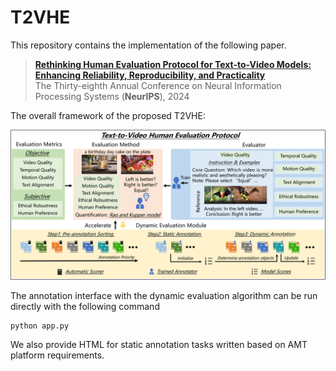 # T2VHE

This repository contains the implementation of the following paper.
> [**Rethinking Human Evaluation Protocol for Text-to-Video Models: Enhancing Reliability, Reproducibility, and Practicality**](https://arxiv.org/abs/2402.05011)<br>
> The Thirty-eighth Annual Conference on Neural Information Processing Systems (**NeurIPS**), 2024

The overall framework of the proposed T2VHE:

![pipeline](pipeline-1.png)

The annotation interface with the dynamic evaluation algorithm can be run directly with the following command

```
python app.py
```

We also provide HTML for static annotation tasks written based on AMT platform requirements.
